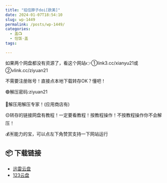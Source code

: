 ```yaml
---
title: "掐住脖子doi[欧美]"
date: 2024-01-07T18:54:10
slug: wp-1449
permalink: /posts/wp-1449/
categories:
  - 盖📺
  - 恰饭·盖
tags:

---
```


如果两个网盘都没有资源了，看这个网站👉①link3.cc/xianyu21或②vlink.cc/ziyuan21

不需要注册账号！直接点本地下载转存OK？懂吧！

🟢解压密码:ziyuan21

🔵解压用解压专家！(应用商店有)

🟡转存的链接网盘有教程！一定要看教程！按教程操作！不按教程操作你不会解压！

💰🈶能力的宝，可以点左下角赞赏支持一下网站运行

## 📦 下载链接
- [迅雷云盘](https://blziyuan21.com/pay-download/1449?key=aa12c44de1&down_id=0)
- [123云盘](https://blziyuan21.com/pay-download/1449?key=aa12c44de1&down_id=1)

